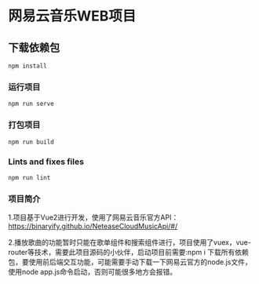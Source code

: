 # 网易云音乐WEB项目

## 下载依赖包
```
npm install
```

### 运行项目
```
npm run serve
```

### 打包项目
```
npm run build
```

### Lints and fixes files
```
npm run lint
```

### 项目简介
1.项目基于Vue2进行开发，使用了网易云音乐官方API：https://binaryify.github.io/NeteaseCloudMusicApi/#/

2.播放歌曲的功能暂时只能在歌单组件和搜索组件进行，项目使用了vuex，vue-router等技术，需要此项目源码的小伙伴，启动项目前需要:npm i 下载所有依赖包，要使用前后端交互功能，可能需要手动下载一下网易云官方的node.js文件，使用node app.js命令启动，否则可能很多地方会报错。
